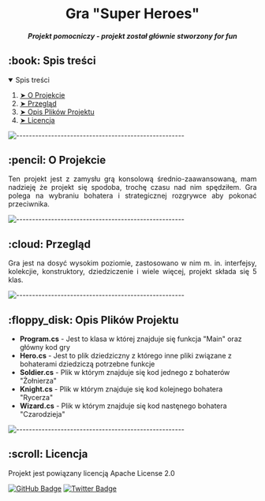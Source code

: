 <h1 align="center"> Gra "Super Heroes" </h1>
<h5 align="center"> Projekt pomocniczy - projekt został głównie stworzony for fun</h5>

<h2 id="table-of-contents"> :book: Spis treści</h2>

<details open="open">
  <summary>Spis treści</summary>
  <ol>
    <li><a href="#about-the-project"> ➤ O Projekcie</a></li>
    <li><a href="#overview"> ➤ Przegląd</a></li>
    <li><a href="#project-files-description"> ➤ Opis Plików Projektu</a></li>
    <li><a href="#licence"> ➤ Licencja</a></li>
  </ol>
</details>

![-----------------------------------------------------](https://raw.githubusercontent.com/andreasbm/readme/master/assets/lines/rainbow.png)

<h2 id="about-the-project"> :pencil: O Projekcie</h2>

<p align="justify"> 
  Ten projekt jest z zamysłu grą konsolową średnio-zaawansowaną, mam nadzieję że projekt się spodoba, trochę czasu nad nim spędziłem. Gra polega na wybraniu bohatera i strategicznej rozgrywce aby pokonać przeciwnika.
</p>

![-----------------------------------------------------](https://raw.githubusercontent.com/andreasbm/readme/master/assets/lines/rainbow.png)

<h2 id="overview"> :cloud: Przegląd</h2>

<p align="justify"> 
  Gra jest na dosyć wysokim poziomie, zastosowano w nim m. in. interfejsy, kolekcjie, konstruktory, dziedziczenie i wiele więcej, projekt składa się 5 klas.
</p>

![-----------------------------------------------------](https://raw.githubusercontent.com/andreasbm/readme/master/assets/lines/rainbow.png)


<h2 id="project-files-description"> :floppy_disk: Opis Plików Projektu</h2>

<ul>
  <li><b>Program.cs</b> - Jest to klasa w której znajduje się funkcja "Main" oraz główny kod gry</li>
  <li><b>Hero.cs</b> - Jest to plik dziedziczny z którego inne pliki związane z bohaterami dziedziczą potrzebne funkcje</li>
  <li><b>Soldier.cs</b> - Plik w którym znajduje się kod jednego z bohaterów "Żołnierza"</li>
  <li><b>Knight.cs</b> - Plik w którym znajduje się kod kolejnego bohatera "Rycerza"</li>
  <li><b>Wizard.cs</b> - Plik w którym znajduje się kod nastęnego bohatera "Czarodzieja"</li>
</ul>

![-----------------------------------------------------](https://raw.githubusercontent.com/andreasbm/readme/master/assets/lines/rainbow.png)

<h2 id="licence"> :scroll: Licencja</h2>

Projekt jest powiązany licencją Apache License 2.0

[![GitHub Badge](https://img.shields.io/badge/GitHub-100000?style=for-the-badge&logo=github&logoColor=white)](https://github.com/DragosOficial)
[![Twitter Badge](https://img.shields.io/badge/Twitter-1DA1F2?style=for-the-badge&logo=twitter&logoColor=white)](https://twitter.com/DragosNowHere)

